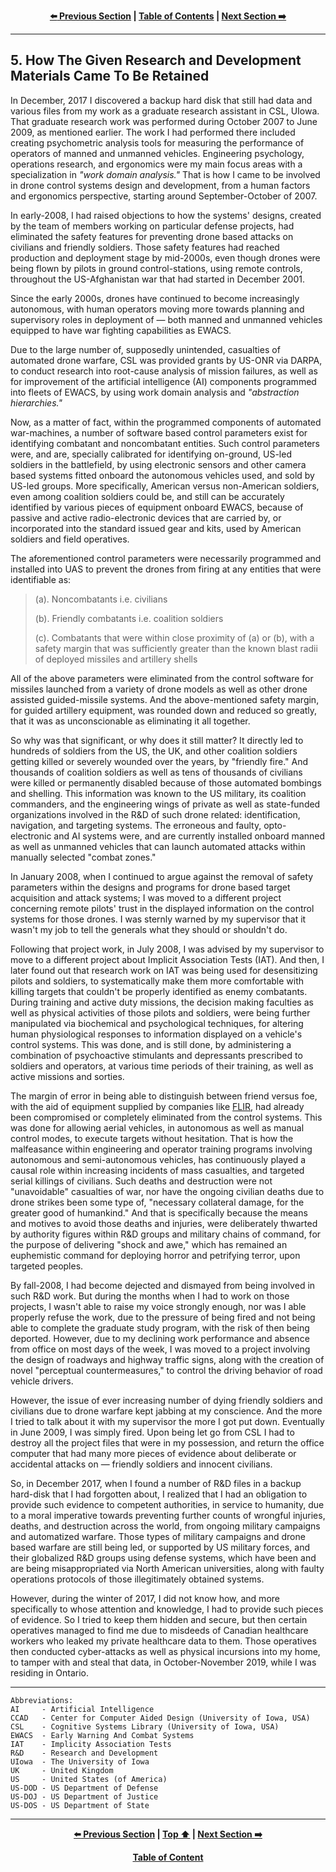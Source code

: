 <div align="center">
  
  **[:arrow_left: Previous Section][Prev] | [Table of Contents][TOC] | [Next Section :arrow_right:][Next]**
  
  [Prev]: /04-0.md
  [Next]: /06-0.md
  [TOC]: https://github.com/true-hindsight/long-overdue-justice/
  
</div>

---

## 5. How The Given Research and Development Materials Came To Be Retained

In December, 2017 I discovered a backup hard disk that still had data and various files from my work as a graduate research assistant in CSL, UIowa. That graduate research work was performed during October 2007 to June 2009, as mentioned earlier. The work I had performed there included creating psychometric analysis tools for measuring the performance of operators of manned and unmanned vehicles. Engineering psychology, operations research, and ergonomics were my main focus areas with a specialization in *"work domain analysis."* That is how I came to be involved in drone control systems design and development, from a human factors and ergonomics perspective, starting around September-October of 2007.

In early-2008, I had raised objections to how the systems' designs, created by the team of members working on particular defense projects, had eliminated the safety features for preventing drone based attacks on civilians and friendly soldiers. Those safety features had reached production and deployment stage by mid-2000s, even though drones were being flown by pilots in ground control-stations, using remote controls, throughout the US-Afghanistan war that had started in December 2001. 

Since the early 2000s, drones have continued to become increasingly autonomous, with human operators moving more towards planning and supervisory roles in deployment of — both manned and unmanned vehicles equipped to have war fighting capabilities as EWACS.

Due to the large number of, supposedly unintended, casualties of automated drone warfare, CSL was provided grants by US-ONR via DARPA, to conduct research into root-cause analysis of mission failures, as well as for improvement of the artificial intelligence (AI) components programmed into fleets of EWACS, by using work domain analysis and *"abstraction hierarchies."* 

Now, as a matter of fact, within the programmed components of automated war-machines, a number of software based control parameters exist for identifying combatant and noncombatant entities. Such control parameters were, and are, specially calibrated for identifying on-ground, US-led soldiers in the battlefield, by using electronic sensors and other camera based systems fitted onboard the autonomous vehicles used, and sold by US-led groups. More specifically, American versus non-American soldiers, even among coalition soldiers could be, and still can be accurately identified by various pieces of equipment onboard EWACS, because of passive and active radio-electronic devices that are carried by, or incorporated into the standard issued gear and kits, used by American soldiers and field operatives. 

The aforementioned control parameters were necessarily programmed and installed into UAS to prevent the drones from firing at any entities that were identifiable as:

>(a). Noncombatants i.e. civilians  
>
>(b). Friendly combatants i.e. coalition soldiers  
>
>(c). Combatants that were within close proximity of (a) or (b), with a safety margin that was sufficiently greater than the known blast radii of deployed missiles and artillery shells

All of the above parameters were eliminated from the control software for missiles launched from a variety of drone models as well as other drone assisted guided-missile systems. And the above-mentioned safety margin, for guided artillery equipment, was rounded down and reduced so greatly, that it was as unconscionable as eliminating it all together.

So why was that significant, or why does it still matter? It directly led to hundreds of soldiers from the US, the UK, and other coalition soldiers getting killed or severely wounded over the years, by "friendly fire." And thousands of coalition soldiers as well as tens of thousands of civilians were killed or permanently disabled because of those automated bombings and shelling. This information was known to the US military, its coalition commanders, and the engineering wings of private as well as state-funded organizations involved in the R&D of such drone related: identification, navigation, and targeting systems. The erroneous and faulty, opto-electronic and AI systems were, and are currently installed onboard manned as well as unmanned vehicles that can launch automated attacks within manually selected "combat zones." 

In January 2008, when I continued to argue against the removal of safety parameters within the designs and programs for drone based target acquisition and attack systems; I was moved to a different project concerning remote pilots' trust in the displayed information on the control systems for those drones. I was sternly warned by my supervisor that it wasn't my job to tell the generals what they should or shouldn't do. 

Following that project work, in July 2008, I was advised by my supervisor to move to a different project about Implicit Association Tests (IAT). And then, I later found out that research work on IAT was being used for desensitizing pilots and soldiers, to systematically make them more comfortable with killing targets that couldn't be properly identified as enemy combatants. During training and active duty missions, the decision making faculties as well as physical activities of those pilots and soldiers, were being further manipulated via biochemical and psychological techniques, for altering human physiological responses to information displayed on a vehicle's control systems. This was done, and is still done, by administering a combination of psychoactive stimulants and depressants prescribed to soldiers and operators, at various time periods of their training, as well as active missions and sorties.

The margin of error in being able to distinguish between friend versus foe, with the aid of equipment supplied by companies like [FLIR](https://en.wikipedia.org/wiki/Teledyne_FLIR), had already been compromised or completely eliminated from the control systems. This was done for allowing aerial vehicles, in autonomous as well as manual control modes, to execute targets without hesitation. That is how the malfeasance within engineering and operator training programs involving autonomous and semi-autonomous vehicles, has continuously played a causal role within increasing incidents of mass casualties, and targeted serial killings of civilians. Such deaths and destruction were not "unavoidable" casualties of war, nor have the ongoing civilian deaths due to drone strikes been some type of, "necessary collateral damage, for the greater good of humankind." And that is specifically because the means and motives to avoid those deaths and injuries, were deliberately thwarted by authority figures within R&D groups and military chains of command, for the purpose of delivering "shock and awe," which has remained an euphemistic command for deploying horror and petrifying terror, upon targeted peoples.   

By fall-2008, I had become dejected and dismayed from being involved in such R&D work. But during the months when I had to work on those projects, I wasn't able to raise my voice strongly enough, nor was I able properly refuse the work, due to the pressure of being fired and not being able to complete the graduate study program, with the risk of then being deported. However, due to my declining work performance and absence from office on most days of the week, I was moved to a project involving the design of roadways and highway traffic signs, along with the creation of novel "perceptual countermeasures," to control the driving behavior of road vehicle drivers.

However, the issue of ever increasing number of dying friendly soldiers and civilians due to drone warfare kept jabbing at my conscience. And the more I tried to talk about it with my supervisor the more I got put down. Eventually in June 2009, I was simply fired. Upon being let go from CSL I had to destroy all the project files that were in my possession, and return the office computer that had many more pieces of evidence about deliberate or accidental attacks on — friendly soldiers and innocent civilians. 

So, in December 2017, when I found a number of R&D files in a backup hard-disk that I had forgotten about, I realized that I had an obligation to provide such evidence to competent authorities, in service to humanity, due to a moral imperative towards preventing further counts of wrongful injuries, deaths, and destruction across the world, from ongoing military campaigns and automatized warfare. Those types of military campaigns and drone based warfare are still being led, or supported by US military forces, and their globalized R&D groups using defense systems, which have been and are being misappropriated via North American universities, along with faulty operations protocols of those illegitimately obtained systems.   

However, during the winter of 2017, I did not know how, and more specifically to whose attention and knowledge, I had to provide such pieces of evidence. So I tried to keep them hidden and secure, but then certain operatives managed to find me due to misdeeds of Canadian healthcare workers who leaked my private healthcare data to them. Those operatives then conducted cyber-attacks as well as physical incursions into my home, to tamper with and steal that data, in October-November 2019, while I was residing in Ontario. 

---

```
Abbreviations:
AI     - Artificial Intelligence
CCAD   - Center for Computer Aided Design (University of Iowa, USA)
CSL    - Cognitive Systems Library (University of Iowa, USA)
EWACS  - Early Warning And Combat Systems
IAT    - Implicity Association Tests
R&D    - Research and Development
UIowa  - The University of Iowa
UK     - United Kingdom
US     - United States (of America)
US-DOD - US Department of Defense
US-DOJ - US Department of Justice
US-DOS - US Department of State
```

---

<div align="center">
  
  **[:arrow_left: Previous Section][Prev] | [Top :arrow_up:][Top] | [Next Section :arrow_right:][Next]** 
  
  **[Table of Content][TOC]**

  [Prev]: /04-0.md
  [Top]: /05-0.md#5-how-the-given-research-and-development-materials-came-to-be-retained
  [Next]: /06-0.md
  [TOC]: https://github.com/true-hindsight/long-overdue-justice/
  
</div>
